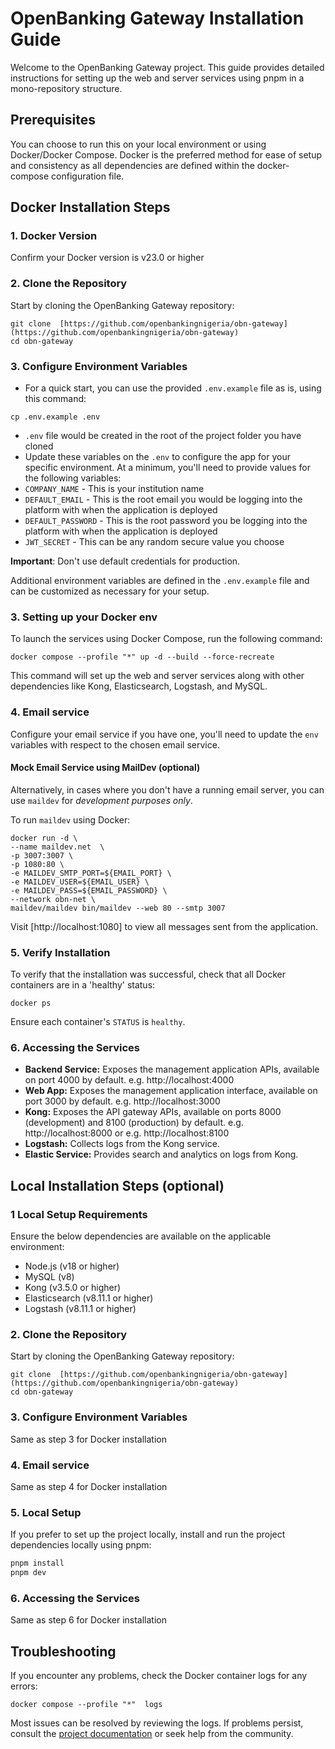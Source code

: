 # OpenBanking Gateway Installation Guide  
 
Welcome to the OpenBanking Gateway project. This guide provides detailed instructions for setting up the web and server services using pnpm in a mono-repository structure.  
 
## Prerequisites  
 
You can choose to run this on your local environment or using Docker/Docker Compose. Docker is the preferred method for ease of setup and consistency as all dependencies are defined within the docker-compose configuration file.  
 
## Docker Installation Steps  

### 1. Docker Version
  Confirm your Docker version is v23.0 or higher
 
### 2. Clone the Repository  
 
Start by cloning the OpenBanking Gateway repository:  
 
```shell  
git clone  [https://github.com/openbankingnigeria/obn-gateway](https://github.com/openbankingnigeria/obn-gateway)  
cd obn-gateway  
```  
 
### 3. Configure Environment Variables  
 
 -  For a quick start, you can use the provided `.env.example` file as is, using this command:
```shell  
cp .env.example .env  
```  
  -  `.env` file would be created in the root of the project folder you have cloned
  - Update these variables on the `.env` to configure the app for your specific environment. At a minimum, you'll need to provide values for the following variables:  
- `COMPANY_NAME`  - This is your institution name
- `DEFAULT_EMAIL`  - This is the root email you would be logging into the platform with when the application is deployed
- `DEFAULT_PASSWORD`  - This is the root password you be logging into the platform with when the application is deployed
- `JWT_SECRET`  - This can be any random secure value you choose

**Important**: Don't use default credentials for production.  
 
Additional environment variables are defined in the `.env.example` file and can be customized as necessary for your setup.  
 
### 3. Setting up your Docker env
 
To launch the services using Docker Compose, run the following command:  
 
```shell  
docker compose --profile "*" up -d --build --force-recreate  
```  
This command will set up the web and server services along with other dependencies like Kong, Elasticsearch, Logstash, and MySQL.  
 
### 4. Email service  
 
Configure your email service if you have one, you'll need to update the `env` variables with respect to the chosen email service.
 
#### Mock Email Service using MailDev (optional)  
 
Alternatively, in cases where you don't have a running email server, you can use `maildev` for *development purposes only*.
 
To run `maildev` using Docker:  
 
```shell  
docker run -d \  
--name maildev.net  \  
-p 3007:3007 \  
-p 1080:80 \  
-e MAILDEV_SMTP_PORT=${EMAIL_PORT} \  
-e MAILDEV_USER=${EMAIL_USER} \  
-e MAILDEV_PASS=${EMAIL_PASSWORD} \  
--network obn-net \  
maildev/maildev bin/maildev --web 80 --smtp 3007  
```  
Visit [http://localhost:1080] to view all messages sent from the application.  
 
  ### 5. Verify Installation  
To verify that the installation was successful, check that all Docker containers are in a 'healthy' status:  
 
```shell  
docker ps  
```  
Ensure each container's `STATUS` is `healthy`.  

### 6. Accessing the Services  

- **Backend Service:** Exposes the management application APIs, available on port 4000 by default.  e.g. http://localhost:4000
- **Web App:** Exposes the management application interface, available on port 3000 by default.  e.g. http://localhost:3000
- **Kong:** Exposes the API gateway APIs, available on ports 8000 (development) and 8100 (production) by default.  e.g. http://localhost:8000 or e.g. http://localhost:8100
- **Logstash:** Collects logs from the Kong service.  
- **Elastic Service:** Provides search and analytics on logs from Kong.  

## Local Installation Steps (optional)
 
### 1 Local Setup Requirements
Ensure the below dependencies are available on the applicable environment:
- Node.js (v18 or higher)  
- MySQL (v8)  
- Kong (v3.5.0 or higher)  
- Elasticsearch (v8.11.1 or higher)  
- Logstash (v8.11.1 or higher)  

### 2. Clone the Repository  
Start by cloning the OpenBanking Gateway repository:  
 
```shell  
git clone  [https://github.com/openbankingnigeria/obn-gateway](https://github.com/openbankingnigeria/obn-gateway)  
cd obn-gateway  
```
### 3. Configure Environment Variables  
Same as step 3 for Docker installation
### 4. Email service  
Same as step 4 for Docker installation
### 5. Local Setup
If you prefer to set up the project locally, install and run the project dependencies locally using pnpm:  
 
```bash  
pnpm install  
pnpm dev  
```  
### 6. Accessing the Services  
Same as step 6 for Docker installation

## Troubleshooting  
 
If you encounter any problems, check the Docker container logs for any errors:  
 
```shell  
docker compose --profile "*"  logs  
```  
Most issues can be resolved by reviewing the logs. If problems persist, consult the [project documentation](https://docs.google.com/document/d/17clf2IJ0nr0XdXWFL9S9POgsFPmUOwTlqeJnkyxzkQc/edit?usp=sharing) or seek help from the community.